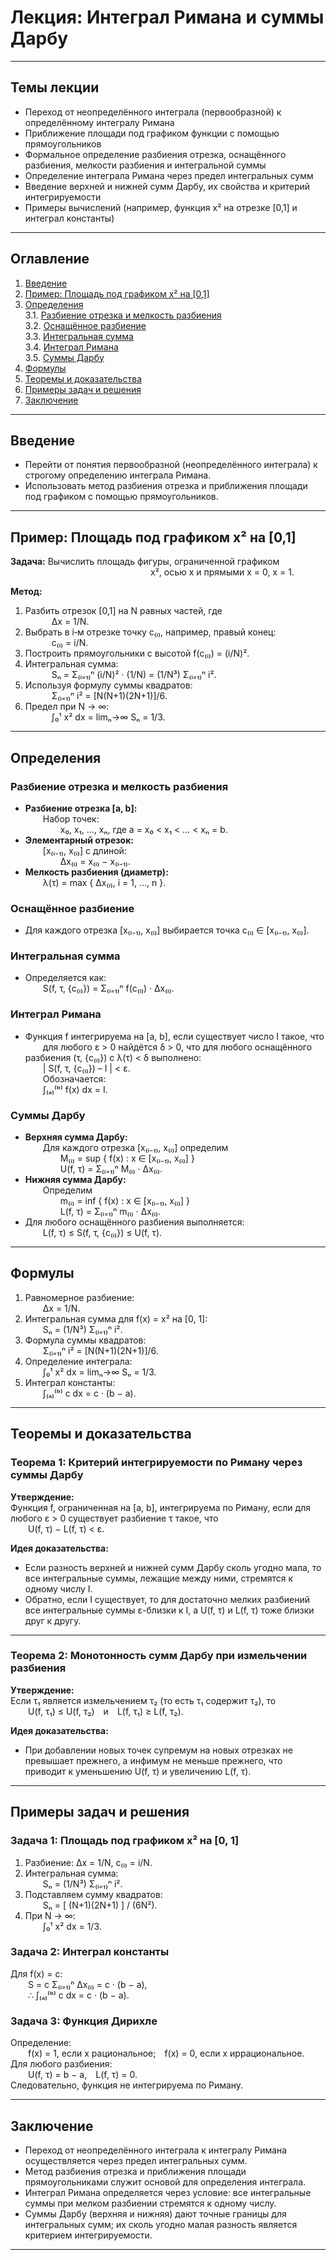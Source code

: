 # Лекция: Интеграл Римана и суммы Дарбу

---

## Темы лекции
- Переход от неопределённого интеграла (первообразной) к определённому интегралу Римана  
- Приближение площади под графиком функции с помощью прямоугольников  
- Формальное определение разбиения отрезка, оснащённого разбиения, мелкости разбиения и интегральной суммы  
- Определение интеграла Римана через предел интегральных сумм  
- Введение верхней и нижней сумм Дарбу, их свойства и критерий интегрируемости  
- Примеры вычислений (например, функция x² на отрезке [0,1] и интеграл константы)

---

## Оглавление
1. [Введение](#введение)
2. [Пример: Площадь под графиком x² на [0,1]](#пример-площадь-под-графиком-x-на-01)
3. [Определения](#определения)  
   3.1. [Разбиение отрезка и мелкость разбиения](#разбиение-отрезка-и-мелкость-разбиения)  
   3.2. [Оснащённое разбиение](#оснащённое-разбиение)  
   3.3. [Интегральная сумма](#интегральная-сумма)  
   3.4. [Интеграл Римана](#интеграл-римана)  
   3.5. [Суммы Дарбу](#суммы-дарбу)
4. [Формулы](#формулы)
5. [Теоремы и доказательства](#теоремы-и-доказательства)
6. [Примеры задач и решения](#примеры-задач-и-решения)
7. [Заключение](#заключение)

---

## Введение

- Перейти от понятия первообразной (неопределённого интеграла) к строгому определению интеграла Римана.
- Использовать метод разбиения отрезка и приближения площади под графиком с помощью прямоугольников.

---

## Пример: Площадь под графиком x² на [0,1]

**Задача:** Вычислить площадь фигуры, ограниченной графиком  
                x², осью x и прямыми x = 0, x = 1.

**Метод:**
1. Разбить отрезок [0,1] на N равных частей, где  
   Δx = 1/N.
2. Выбрать в i‑м отрезке точку c₍ᵢ₎, например, правый конец:  
   c₍ᵢ₎ = i/N.
3. Построить прямоугольники с высотой f(c₍ᵢ₎) = (i/N)².  
4. Интегральная сумма:  
   Sₙ = Σ₍ᵢ₌₁₎ⁿ (i/N)² · (1/N) = (1/N³) Σ₍ᵢ₌₁₎ⁿ i².
5. Используя формулу суммы квадратов:  
   Σ₍ᵢ₌₁₎ⁿ i² = [N(N+1)(2N+1)]/6.
6. Предел при N → ∞:  
   ∫₀¹ x² dx = limₙ→∞ Sₙ = 1/3.

---

## Определения

### Разбиение отрезка и мелкость разбиения

- **Разбиение отрезка [a, b]:**  
  Набор точек:  
    x₀, x₁, …, xₙ, где a = x₀ < x₁ < … < xₙ = b.
- **Элементарный отрезок:**  
  [x₍ᵢ₋₁₎, x₍ᵢ₎] с длиной:  
    Δx₍ᵢ₎ = x₍ᵢ₎ − x₍ᵢ₋₁₎.
- **Мелкость разбиения (диаметр):**  
  λ(τ) = max { Δx₍ᵢ₎, i = 1, …, n }.

### Оснащённое разбиение

- Для каждого отрезка [x₍ᵢ₋₁₎, x₍ᵢ₎] выбирается точка c₍ᵢ₎ ∈ [x₍ᵢ₋₁₎, x₍ᵢ₎].

### Интегральная сумма

- Определяется как:  
  S(f, τ, {c₍ᵢ₎}) = Σ₍ᵢ₌₁₎ⁿ f(c₍ᵢ₎) · Δx₍ᵢ₎.

### Интеграл Римана

- Функция f интегрируема на [a, b], если существует число I такое, что  
  для любого ε > 0 найдётся δ > 0, что для любого оснащённого разбиения (τ, {c₍ᵢ₎}) с λ(τ) < δ выполнено:  
  | S(f, τ, {c₍ᵢ₎}) – I | < ε.  
  Обозначается:  
  ∫₍ₐ₎⁽ᵇ⁾ f(x) dx = I.

### Суммы Дарбу

- **Верхняя сумма Дарбу:**  
  Для каждого отрезка [x₍ᵢ₋₁₎, x₍ᵢ₎] определим  
    M₍ᵢ₎ = sup { f(x) : x ∈ [x₍ᵢ₋₁₎, x₍ᵢ₎] }  
    U(f, τ) = Σ₍ᵢ₌₁₎ⁿ M₍ᵢ₎ · Δx₍ᵢ₎.
- **Нижняя сумма Дарбу:**  
  Определим  
    m₍ᵢ₎ = inf { f(x) : x ∈ [x₍ᵢ₋₁₎, x₍ᵢ₎] }  
    L(f, τ) = Σ₍ᵢ₌₁₎ⁿ m₍ᵢ₎ · Δx₍ᵢ₎.
- Для любого оснащённого разбиения выполняется:  
  L(f, τ) ≤ S(f, τ, {c₍ᵢ₎}) ≤ U(f, τ).

---

## Формулы

1. Равномерное разбиение:  
  Δx = 1/N.
2. Интегральная сумма для f(x) = x² на [0, 1]:  
  Sₙ = (1/N³) Σ₍ᵢ₌₁₎ⁿ i².
3. Формула суммы квадратов:  
  Σ₍ᵢ₌₁₎ⁿ i² = [N(N+1)(2N+1)]/6.
4. Определение интеграла:  
  ∫₀¹ x² dx = limₙ→∞ Sₙ = 1/3.
5. Интеграл константы:  
  ∫₍ₐ₎⁽ᵇ⁾ c dx = c · (b − a).

---

## Теоремы и доказательства

### Теорема 1: Критерий интегрируемости по Риману через суммы Дарбу

**Утверждение:**  
Функция f, ограниченная на [a, b], интегрируема по Риману, если для любого ε > 0 существует разбиение τ такое, что  
  U(f, τ) − L(f, τ) < ε.

**Идея доказательства:**  
- Если разность верхней и нижней сумм Дарбу сколь угодно мала, то все интегральные суммы, лежащие между ними, стремятся к одному числу I.  
- Обратно, если I существует, то для достаточно мелких разбиений все интегральные суммы ε-близки к I, а U(f, τ) и L(f, τ) тоже близки друг к другу.

---

### Теорема 2: Монотонность сумм Дарбу при измельчении разбиения

**Утверждение:**  
Если τ₁ является измельчением τ₂ (то есть τ₁ содержит τ₂), то  
  U(f, τ₁) ≤ U(f, τ₂) и L(f, τ₁) ≥ L(f, τ₂).

**Идея доказательства:**  
- При добавлении новых точек супремум на новых отрезках не превышает прежнего, а инфимум не меньше прежнего, что приводит к уменьшению U(f, τ) и увеличению L(f, τ).

---

## Примеры задач и решения

### Задача 1: Площадь под графиком x² на [0, 1]

1. Разбиение: Δx = 1/N, c₍ᵢ₎ = i/N.
2. Интегральная сумма:  
  Sₙ = (1/N³) Σ₍ᵢ₌₁₎ⁿ i².
3. Подставляем сумму квадратов:  
  Sₙ = [ (N+1)(2N+1) ] / (6N²).
4. При N → ∞:  
  ∫₀¹ x² dx = 1/3.

### Задача 2: Интеграл константы

Для f(x) = c:  
  S = c Σ₍ᵢ₌₁₎ⁿ Δx₍ᵢ₎ = c · (b − a),  
  ∴ ∫₍ₐ₎⁽ᵇ⁾ c dx = c · (b − a).

### Задача 3: Функция Дирихле

Определение:  
  f(x) = 1, если x рациональное; f(x) = 0, если x иррациональное.  
Для любого разбиения:  
  U(f, τ) = b − a, L(f, τ) = 0.  
Следовательно, функция не интегрируема по Риману.

---

## Заключение

- Переход от неопределённого интеграла к интегралу Римана осуществляется через предел интегральных сумм.  
- Метод разбиения отрезка и приближения площади прямоугольниками служит основой для определения интеграла.  
- Интеграл Римана определяется через условие: все интегральные суммы при мелком разбиении стремятся к одному числу.  
- Суммы Дарбу (верхняя и нижняя) дают точные границы для интегральных сумм; их сколь угодно малая разность является критерием интегрируемости.

---

